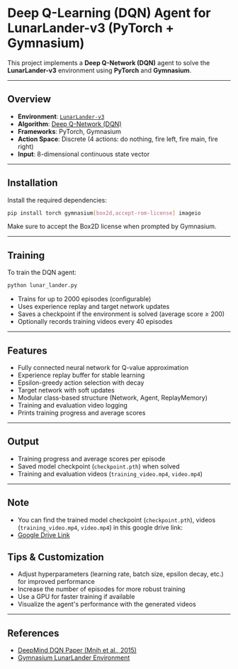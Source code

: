 # Deep Q-Learning (DQN) Agent for LunarLander-v3 (PyTorch + Gymnasium)

This project implements a **Deep Q-Network (DQN)** agent to solve the **LunarLander-v3** environment using **PyTorch** and **Gymnasium**.

---

## Overview

- **Environment**: [`LunarLander-v3`](https://gymnasium.farama.org/environments/box2d/lunar_lander/)
- **Algorithm**: [Deep Q-Network (DQN)](https://www.nature.com/articles/nature14236)
- **Frameworks**: PyTorch, Gymnasium
- **Action Space**: Discrete (4 actions: do nothing, fire left, fire main, fire right)
- **Input**: 8-dimensional continuous state vector

---

## Installation

Install the required dependencies:

```bash
pip install torch gymnasium[box2d,accept-rom-license] imageio
```

Make sure to accept the Box2D license when prompted by Gymnasium.

---

## Training

To train the DQN agent:

```bash
python lunar_lander.py
```

- Trains for up to 2000 episodes (configurable)
- Uses experience replay and target network updates
- Saves a checkpoint if the environment is solved (average score ≥ 200)
- Optionally records training videos every 40 episodes

---

## Features

- Fully connected neural network for Q-value approximation
- Experience replay buffer for stable learning
- Epsilon-greedy action selection with decay
- Target network with soft updates
- Modular class-based structure (Network, Agent, ReplayMemory)
- Training and evaluation video logging
- Prints training progress and average scores

---

## Output

- Training progress and average scores per episode
- Saved model checkpoint (`checkpoint.pth`) when solved
- Training and evaluation videos (`training_video.mp4`, `video.mp4`)

---

## Note

- You can find the trained model checkpoint (`checkpoint.pth`), videos (`training_video.mp4`, `video.mp4`) in this google drive link:
- [Google Drive Link](https://drive.google.com/drive/folders/1hahvTVjeFKXCmzTX-Hp58iV0I7ihplSH)

## Tips & Customization

- Adjust hyperparameters (learning rate, batch size, epsilon decay, etc.) for improved performance
- Increase the number of episodes for more robust training
- Use a GPU for faster training if available
- Visualize the agent's performance with the generated videos

---

## References

- [DeepMind DQN Paper (Mnih et al., 2015)](https://www.nature.com/articles/nature14236)
- [Gymnasium LunarLander Environment](https://gymnasium.farama.org/environments/box2d/lunar_lander/)
